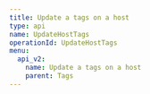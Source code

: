 ```yaml
---
title: Update a tags on a host
type: api
name: UpdateHostTags
operationId: UpdateHostTags
menu:
  api_v2:
    name: Update a tags on a host
    parent: Tags
---
```

